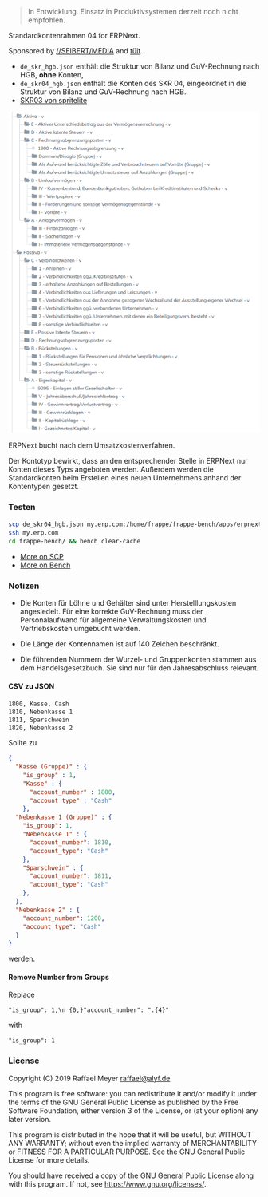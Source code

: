 > In Entwicklung. Einsatz in Produktivsystemen derzeit noch nicht empfohlen.

Standardkontenrahmen 04 for ERPNext.

Sponsored by [//SEIBERT/MEDIA](https://www.seibert-media.net/) and [tüit](https://www.tueit.de/).

* `de_skr_hgb.json` enthält die Struktur von Bilanz und GuV-Rechnung nach HGB, **ohne** Konten,
* `de_skr04_hgb.json` enthält die Konten des SKR 04, eingeordnet in die Struktur von Bilanz und GuV-Rechnung nach HGB.
* [SKR03 von spritelite](https://github.com/spritelite/SKR03/blob/master/de_kontenplan_SKR03_UKV.json)

![Struktur des Kontenrahmens](oberkonten.png)


ERPNext bucht nach dem Umsatzkostenverfahren.

Der Kontotyp bewirkt, dass an den entsprechender Stelle in ERPNext nur Konten dieses Typs angeboten werden. Außerdem werden die Standardkonten beim Erstellen eines neuen Unternehmens anhand der Kontentypen gesetzt.

### Testen 

```bash
scp de_skr04_hgb.json my.erp.com:/home/frappe/frappe-bench/apps/erpnext/erpnext/accounts/doctype/account/chart_of_accounts/verified/
ssh my.erp.com
cd frappe-bench/ && bench clear-cache
```

* [More on SCP](https://unix.stackexchange.com/a/106482)
* [More on Bench](https://frappe.io/docs/user/en/bench/resources/bench-commands-cheatsheet)

### Notizen

* Die Konten für Löhne und Gehälter sind unter Herstelllungskosten angesiedelt. Für eine korrekte GuV-Rechnung muss der Personalaufwand für allgemeine Verwaltungskosten und Vertriebskosten umgebucht werden.

* Die Länge der Kontennamen ist auf 140 Zeichen beschränkt.

* Die führenden Nummern der Wurzel- und Gruppenkonten stammen aus dem Handelsgesetzbuch. Sie sind nur für den Jahresabschluss relevant.

#### CSV zu JSON

```csv
1800, Kasse, Cash
1810, Nebenkasse 1
1811, Sparschwein
1820, Nebenkasse 2
```

Sollte zu

```json
{
  "Kasse (Gruppe)" : {
    "is_group" : 1,
    "Kasse" : {
      "account_number" : 1800,
      "account_type" : "Cash"
    },
  "Nebenkasse 1 (Gruppe)" : {
    "is_group": 1,
    "Nebenkasse 1" : {
      "account_number": 1810,
      "account_type": "Cash"
    },
    "Sparschwein" : {
      "account_number": 1811,
      "account_type": "Cash"
    },
  },
  "Nebenkasse 2" : {
    "account_number": 1200,
    "account_type": "Cash"
  }
}
```

werden.

#### Remove Number from Groups

Replace

```regex
"is_group": 1,\n {0,}"account_number": ".{4}"
```

with

```
"is_group": 1
```

### License

Copyright (C) 2019 Raffael Meyer raffael@alyf.de

This program is free software: you can redistribute it and/or modify it under the terms of the GNU General Public License as published by the Free Software Foundation, either version 3 of the License, or (at your option) any later version.

This program is distributed in the hope that it will be useful, but WITHOUT ANY WARRANTY; without even the implied warranty of MERCHANTABILITY or FITNESS FOR A PARTICULAR PURPOSE. See the GNU General Public License for more details.

You should have received a copy of the GNU General Public License along with this program. If not, see https://www.gnu.org/licenses/.

